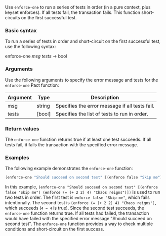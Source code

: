 Use `enforce-one` to run a series of tests in order (in a pure context, plus keyset enforces). If all tests fail, the transaction fails. This function short-circuits on the first successful test.

### Basic syntax

To run a series of tests in order and short-circuit on the first successful test, use the following syntax:

enforce-one *msg* *tests* -> bool

### Arguments

Use the following arguments to specify the error message and tests for the `enforce-one` Pact function:

| Argument | Type         | Description                                                   |
|----------|--------------|---------------------------------------------------------------|
| msg      | string       | Specifies the error message if all tests fail.                |
| tests    | [bool]       | Specifies the list of tests to run in order.                  |

### Return values

The `enforce-one` function returns true if at least one test succeeds. If all tests fail, it fails the transaction with the specified error message.

### Examples

The following example demonstrates the `enforce-one` function:

```lisp
(enforce-one "Should succeed on second test" [(enforce false "Skip me") (enforce (= (+ 2 2) 4) "Chaos reigns")])
```

In this example, `(enforce-one "Should succeed on second test" [(enforce false "Skip me") (enforce (= (+ 2 2) 4) "Chaos reigns")])` is used to run two tests in order. The first test is `enforce false "Skip me"`, which fails intentionally. The second test is `(enforce (= (+ 2 2) 4) "Chaos reigns")`, which succeeds (`4 = 4` is true). Since the second test succeeds, the `enforce-one` function returns true. If all tests had failed, the transaction would have failed with the specified error message "Should succeed on second test". The `enforce-one` function provides a way to check multiple conditions and short-circuit on the first success.
